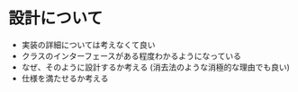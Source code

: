 # 設計について

* 実装の詳細については考えなくて良い
* クラスのインターフェースがある程度わかるようになっている
* なぜ、そのように設計するか考える (消去法のような消極的な理由でも良い)
* 仕様を満たせるか考える
